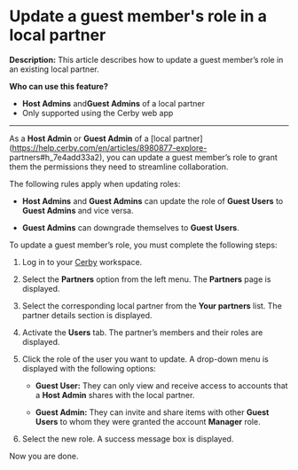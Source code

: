 # Update a guest member's role in a local partner

**Description:** This article describes how to update a guest member’s role in an existing local partner.

**Who can use this feature?**

  * **Host Admins** and**Guest Admins** of a local partner
  * Only supported using the Cerby web app

  
---  
  
As a **Host Admin** or **Guest Admin** of a [local
partner](https://help.cerby.com/en/articles/8980877-explore-
partners#h_7e4add33a2), you can update a guest member’s role to grant them the
permissions they need to streamline collaboration.

The following rules apply when updating roles:

  * **Host Admins** and **Guest Admins** can update the role of **Guest Users** to **Guest Admins** and vice versa.

  * **Guest Admins** can downgrade themselves to **Guest Users**.

To update a guest member’s role, you must complete the following steps:

  1. Log in to your [Cerby](https://app.cerby.com/) workspace.

  2. Select the **Partners** option from the left menu. The **Partners** page is displayed.

  3. Select the corresponding local partner from the **Your partners** list. The partner details section is displayed.

  4. Activate the **Users** tab. The partner’s members and their roles are displayed.

  5. Click the role of the user you want to update. A drop-down menu is displayed with the following options:

     * **Guest User:** They can only view and receive access to accounts that a **Host Admin** shares with the local partner.

     * **Guest Admin:** They can invite and share items with other **Guest Users** to whom they were granted the account **Manager** role.

  6. Select the new role. A success message box is displayed.

Now you are done.

